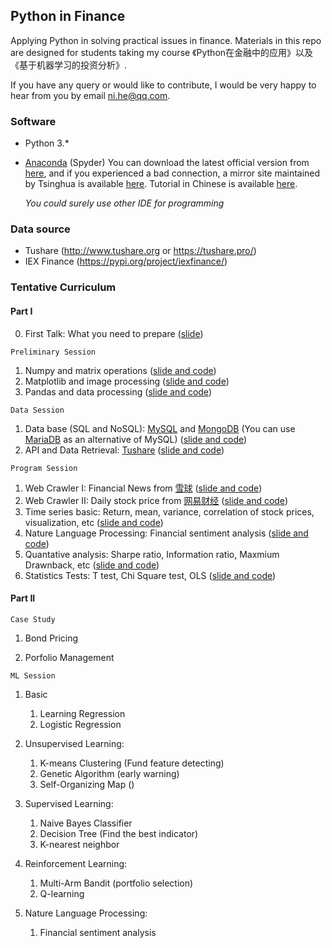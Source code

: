 ## Python in Finance

Applying Python in solving practical issues in finance.  Materials in this repo are designed for students taking my course 《Python在金融中的应用》以及《基于机器学习的投资分析》. 

If you have any query or would like to contribute, I would be very happy to hear from you by email ni.he@qq.com. 

### Software 

+ Python 3.* 

+ [Anaconda](https://www.anaconda.com/) (Spyder)    You can download the latest official version from [here](https://www.anaconda.com/), and if you experienced a bad connection, a mirror site maintained by Tsinghua is available [here](https://mirrors.tuna.tsinghua.edu.cn/anaconda/archive/).  Tutorial in Chinese is available [here](https://www.jianshu.com/p/62f155eb6ac5). 

  *You could surely use other IDE for programming*

### Data source
+ Tushare  (http://www.tushare.org or https://tushare.pro/)
+ IEX Finance  (https://pypi.org/project/iexfinance/)



### Tentative Curriculum


#### Part I

0. First Talk: What you need to prepare ([slide](First_Talk.md))

`Preliminary Session` 

1. Numpy and matrix operations ([slide and code](/BasicSession/numpy_learn.ipynb))
2. Matplotlib and image processing ([slide and code](/BasicSession/matplotlib_learn.ipynb))
3. Pandas and data processing ([slide and code](/BasicSession/pandas_learn.ipynb))

`Data Session`

1. Data base (SQL and NoSQL):  [MySQL](https://www.mysql.com/) and [MongoDB](https://www.mongodb.com/)  (You can use [MariaDB](https://mariadb.org/) as an alternative of MySQL)  ([slide and code](/DataSession/database_learn.ipynb))
2. API and Data Retrieval:  [Tushare](http://www.tushare.org ) ([slide and code](/DataSession/API_and_Data_Retrieval.ipynb))

`Program Session`

1. Web Crawler I:  Financial News from [雪球](https://xueqiu.com/)   ([slide and code](/ProgramSession/spider01_learn.ipynb))
2. Web Crawler II:  Daily stock price from [网易财经](https://money.163.com/)  ([slide and code](/ProgramSession/spider02_learn.ipynb))
3. Time series basic: Return, mean, variance, correlation of stock prices, visualization, etc ([slide and code](/ProgramSession/time_series_learn.ipynb))
4. Nature Language Processing:  Financial sentiment analysis ([slide and code](/ProgramSession/nlp_learn.ipynb))
5. Quantative analysis: Sharpe ratio, Information ratio, Maxmium Drawnback, etc ([slide and code](/ProgramSession/quant_learn.ipynb))
6. Statistics Tests: T test, Chi Square test, OLS ([slide and code](/ProgramSession/statistics_learn.ipynb))


#### Part II

`Case Study`

1. Bond Pricing

2. Porfolio Management


`ML Session`

1. Basic
   1. Learning Regression
   2. Logistic Regression
    

2. Unsupervised Learning:
   1. K-means Clustering (Fund feature detecting)
   2. Genetic Algorithm  (early warning)
   3. Self-Organizing Map ()
   
 
3. Supervised Learning:
   1. Naive Bayes Classifier
   2. Decision Tree (Find the best indicator)
   3. K-nearest neighbor


4. Reinforcement Learning:
   1. Multi-Arm Bandit (portfolio selection)
   2. Q-learning
   
   
5. Nature Language Processing:
   1. Financial sentiment analysis